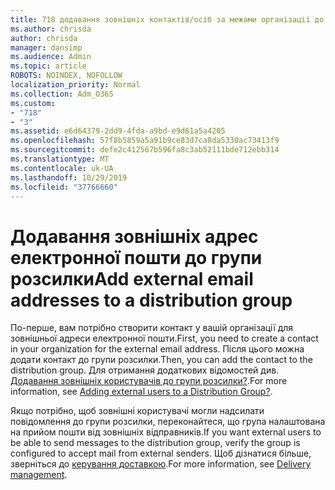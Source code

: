 ```yaml
---
title: 718 додавання зовнішніх контактів/осіб за межами організації до списку розсилки
ms.author: chrisda
author: chrisda
manager: dansimp
ms.audience: Admin
ms.topic: article
ROBOTS: NOINDEX, NOFOLLOW
localization_priority: Normal
ms.collection: Adm_O365
ms.custom:
- "718"
- "3"
ms.assetid: e6d64379-2dd9-4fda-a9bd-e9d61a5a4205
ms.openlocfilehash: 57f8b5859a5a91b9ce83d7ca8da5330ac73413f9
ms.sourcegitcommit: defe2c412567b596fa8c3ab52111bde712ebb314
ms.translationtype: MT
ms.contentlocale: uk-UA
ms.lasthandoff: 10/29/2019
ms.locfileid: "37766660"
---
```

# <a name="add-external-email-addresses-to-a-distribution-group"></a><span data-ttu-id="3a07b-102">Додавання зовнішніх адрес електронної пошти до групи розсилки</span><span class="sxs-lookup"><span data-stu-id="3a07b-102">Add external email addresses to a distribution group</span></span>

<span data-ttu-id="3a07b-103">По-перше, вам потрібно створити контакт у вашій організації для зовнішньої адреси електронної пошти.</span><span class="sxs-lookup"><span data-stu-id="3a07b-103">First, you need to create a contact in your organization for the external email address.</span></span> <span data-ttu-id="3a07b-104">Після цього можна додати контакт до групи розсилки.</span><span class="sxs-lookup"><span data-stu-id="3a07b-104">Then, you can add the contact to the distribution group.</span></span> <span data-ttu-id="3a07b-105">Для отримання додаткових відомостей див. [Додавання зовнішніх користувачів до групи розсилки?](https://support.office.com/client/caa0f310-0bb7-48e3-8ad2-cb358b53bbba).</span><span class="sxs-lookup"><span data-stu-id="3a07b-105">For more information, see [Adding external users to a Distribution Group?](https://support.office.com/client/caa0f310-0bb7-48e3-8ad2-cb358b53bbba).</span></span>

<span data-ttu-id="3a07b-106">Якщо потрібно, щоб зовнішні користувачі могли надсилати повідомлення до групи розсилки, переконайтеся, що група налаштована на прийом пошти від зовнішніх відправників.</span><span class="sxs-lookup"><span data-stu-id="3a07b-106">If you want external users to be able to send messages to the distribution group, verify the group is configured to accept mail from external senders.</span></span> <span data-ttu-id="3a07b-107">Щоб дізнатися більше, зверніться до [керування доставкою](https://technet.microsoft.com/library/bb124513.aspx#deliverymanagement).</span><span class="sxs-lookup"><span data-stu-id="3a07b-107">For more information, see [Delivery management](https://technet.microsoft.com/library/bb124513.aspx#deliverymanagement).</span></span>
